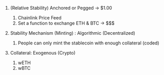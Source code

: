 1. (Relative Stability) Anchored or Pegged -> $1.00
   1. Chainlink Price Feed
   2. Set a function to exchange ETH & BTC -> $$$
   

2. Stability Mechanism (Minting) : Algorithmic (Decentralized)
   1. People can only mint the stablecoin with enough collateral (coded)
   
3. Collateral: Exogenous (Crypto)
   1. wETH
   2. wBTC